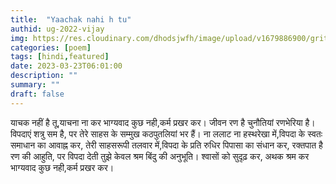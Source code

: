 ```yaml
---
title:  "Yaachak nahi h tu"
authid: ug-2022-vijay
img: https://res.cloudinary.com/dhodsjwfh/image/upload/v1679886900/grit_synltb.jpg
categories: [poem]
tags: [hindi,featured]
date: 2023-03-23T06:01:00
description: ""
summary: ""
draft: false
---
```


याचक नहीं है तू,याचना ना कर
भाग्यवाद कुछ नही,कर्म प्रखर कर।
जीवन रण है
चुनौतियां रणभेरिया है।
विपदाएं शत्रु सम है,
पर तेरे साहस के सम्मुख कठपुतलियां भर हैं।
ना ललाट ना हस्थरेखा में,विपदा के
स्वतः समाधान का आवाह्न कर,
तेरी साहसरूपी तलवार में,विपदा के
प्रति रुधिर पिपासा का संधान कर,
रक्तपात है रण की आहुति,
पर विपदा देती तुझे केवल श्रम बिंदु की अनुभूति।
श्वासों को सुदृढ़ कर, अथक श्रम कर
भाग्यवाद कुछ नही,कर्म प्रखर कर।

